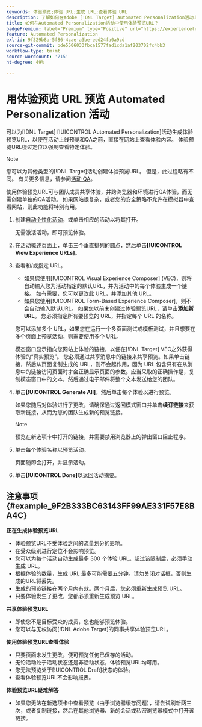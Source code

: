 ```yaml
---
keywords: 体验预览;体验 URL;生成 URL;查看体验 URL
description: 了解如何在Adobe [!DNL Target] Automated Personalization活动上线之前，使用体验预览URL直接查看您网站上的体验内容。
title: 如何在Automated Personalization活动中使用体验预览URL？
badgePremium: label="Premium" type="Positive" url="https://experienceleague.adobe.com/docs/target/using/introduction/intro.html?lang=zh-Hans#premium newtab=true" tooltip="查看Target Premium中包含的内容。"
feature: Automated Personalization
exl-id: 9f329b8a-5f86-4cae-a3be-eed24fa0a9cd
source-git-commit: bde5506033fbca1577fad1cda1af203702fc4bb3
workflow-type: tm+mt
source-wordcount: '715'
ht-degree: 49%

---
```


# 用体验预览 URL 预览 Automated Personalization 活动

可以为[!DNL Target] [!UICONTROL Automated Personalization]活动生成体验预览URL，以便在活动上线预览和QA之前，直接在网站上查看体验内容。 体验预览URL绕过定位以强制查看特定体验。

>[!NOTE]
>
>您可以为其他类型的[!DNL Target]活动创建体验预览URL。 但是，此过程略有不同。 有关更多信息，请参阅[活动 QA](/help/main/c-activities/c-activity-qa/activity-qa.md#preview)。

使用体验预览URL可与团队成员共享体验，并跨浏览器和环境进行QA体验，而无需创建单独的QA活动。 如果网站很复杂，或者您的安全策略不允许在模拟器中查看网站，则此功能将特别有用。

1. 创建[自动个性化活动](/help/main/c-activities/t-automated-personalization/create-ap-activity.md#task_8AAF837796D74CF893CA2F88BA1491C9)，或单击相应的活动以将其打开。

   无需激活活动，即可预览体验。

1. 在活动概述页面上，单击三个垂直排列的圆点，然后单击&#x200B;**[!UICONTROL View Experience URLs]**。

1. 查看和/或指定 URL。

   * 如果您使用[!UICONTROL Visual Experience Composer] (VEC)，则将自动输入您为活动指定的默认URL，并为活动中的每个体验生成一个链接。 如有需要，您可以更改此 URL，并添加其他 URL。
   * 如果您使用[!UICONTROL Form-Based Experience Composer]，则不会自动输入默认URL。 如果您以前未创建过体验预览URL，请单击&#x200B;**添加新URL**。 您必须指定所有要预览的 URL，并指定每个 URL 的名称。

   您可以添加多个 URL，如果您在运行一个多页面测试或模板测试，并且想要在多个页面上预览活动，则需要使用多个 URL。

   模态窗口显示指向您网站上体验的链接，以便在[!DNL Target] VEC之外获得体验的“真实预览”。 您必须通过共享消息中的链接来共享预览。如果单击链接，然后从页面复制生成的 URL，则不会起作用，因为 URL 包含只有在从消息中的链接访问页面时才会正确显示页面的参数。应当采取的正确操作是，复制模态窗口中的文本，然后通过电子邮件将整个文本发送给您的团队。

1. 单击&#x200B;**[!UICONTROL Generate All]**，然后单击每个体验以进行预览。

   如果您随后对体验进行了更改，请确保通过返回模式窗口并单击&#x200B;**续订链接**&#x200B;来获取新链接，从而为您的团队生成新的预览链接。

   >[!NOTE]
   >
   >预览在新选项卡中打开的链接，并需要禁用浏览器上的弹出窗口阻止程序。

1. 单击每个体验名称以预览活动。

   页面随即会打开，并显示活动。

1. 单击&#x200B;**[!UICONTROL Done]**&#x200B;以返回活动摘要。

## 注意事项 {#example_9F2B333BC63143FF99AE331F57E8BA4C}

**正在生成体验预览URL**

* 体验预览URL不受体验之间的流量划分的影响。
* 在受众级别进行定位不会影响预览。
* 您可以为每个活动自动生成最多 300 个体验 URL。超过该限制后，必须手动生成 URL。
* 根据体验的数量，生成 URL 最多可能需要五分钟。请勿关闭对话框，否则生成的URL将丢失。
* 生成的预览链接在两个月内有效。两个月后，您必须重新生成预览 URL。
* 只要体验发生了更改，您都必须重新生成预览 URL。

**共享体验预览URL**

* 即使您不是目标受众的成员，您也能够预览体验。
* 您可以与无权访问[!DNL Adobe Target]的同事共享体验预览URL。

**使用体验预览URL查看体验**

* 只要页面未发生更改，便可预览任何已保存的活动。
* 无论活动处于活动状态还是非活动状态，体验预览URL均可用。
* 您无法预览处于[!UICONTROL Draft]状态的体验。
* 查看体验预览URL不会影响报表。

**体验预览URL疑难解答**

* 如果您无法在新选项卡中查看预览（由于浏览器缓存问题），请尝试刷新两三次，或者复制链接，然后在其他浏览器、新的会话或私密浏览器模式中打开该链接。
